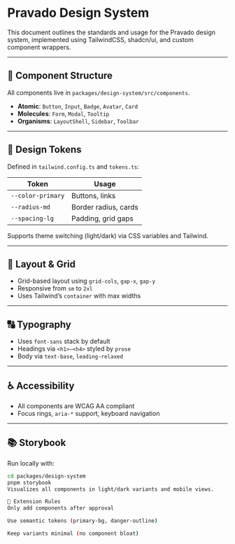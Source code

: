 # Pravado Design System

This document outlines the standards and usage for the Pravado design system, implemented using TailwindCSS, shadcn/ui, and custom component wrappers.

---

## 🧩 Component Structure

All components live in `packages/design-system/src/components`.

- **Atomic**: `Button`, `Input`, `Badge`, `Avatar`, `Card`
- **Molecules**: `Form`, `Modal`, `Tooltip`
- **Organisms**: `LayoutShell`, `Sidebar`, `Toolbar`

---

## 🎨 Design Tokens

Defined in `tailwind.config.ts` and `tokens.ts`:

| Token          | Usage                      |
|----------------|----------------------------|
| `--color-primary` | Buttons, links             |
| `--radius-md`     | Border radius, cards       |
| `--spacing-lg`    | Padding, grid gaps         |

Supports theme switching (light/dark) via CSS variables and Tailwind.

---

## 📐 Layout & Grid

- Grid-based layout using `grid-cols`, `gap-x`, `gap-y`
- Responsive from `sm` to `2xl`
- Uses Tailwind’s `container` with max widths

---

## 🔠 Typography

- Uses `font-sans` stack by default
- Headings via `<h1>–<h4>` styled by `prose`
- Body via `text-base`, `leading-relaxed`

---

## ♿ Accessibility

- All components are WCAG AA compliant
- Focus rings, `aria-*` support, keyboard navigation

---

## 📚 Storybook

Run locally with:

```bash
cd packages/design-system
pnpm storybook
Visualizes all components in light/dark variants and mobile views.

🧩 Extension Rules
Only add components after approval

Use semantic tokens (primary-bg, danger-outline)

Keep variants minimal (no component bloat)
